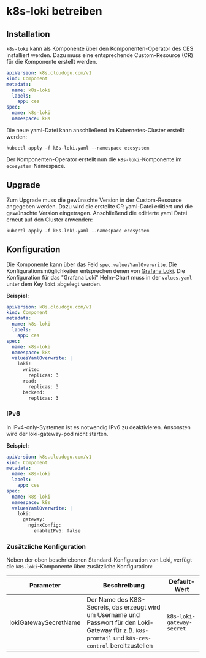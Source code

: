 # k8s-loki betreiben

## Installation

`k8s-loki` kann als Komponente über den Komponenten-Operator des CES installiert werden.
Dazu muss eine entsprechende Custom-Resource (CR) für die Komponente erstellt werden.

```yaml
apiVersion: k8s.cloudogu.com/v1
kind: Component
metadata:
  name: k8s-loki
  labels:
    app: ces
spec:
  name: k8s-loki
  namespace: k8s
```

Die neue yaml-Datei kann anschließend im Kubernetes-Cluster erstellt werden:

```shell
kubectl apply -f k8s-loki.yaml --namespace ecosystem
```

Der Komponenten-Operator erstellt nun die `k8s-loki`-Komponente im `ecosystem`-Namespace.

## Upgrade

Zum Upgrade muss die gewünschte Version in der Custom-Resource angegeben werden.
Dazu wird die erstellte CR yaml-Datei editiert und die gewünschte Version eingetragen.
Anschließend die editierte yaml Datei erneut auf den Cluster anwenden:

```shell
kubectl apply -f k8s-loki.yaml --namespace ecosystem
```

## Konfiguration

Die Komponente kann über das Feld `spec.valuesYamlOverwrite`. Die Konfigurationsmöglichkeiten entsprechen denen von
[Grafana Loki](https://grafana.com/docs/loki/latest/setup/install/helm/reference/).
Die Konfiguration für das "Grafana Loki" Helm-Chart muss in der `values.yaml` unter dem Key `loki` abgelegt werden.

**Beispiel:**
```yaml
apiVersion: k8s.cloudogu.com/v1
kind: Component
metadata:
  name: k8s-loki
  labels:
    app: ces
spec:
  name: k8s-loki
  namespace: k8s
  valuesYamlOverwrite: |
    loki:
      write:
        replicas: 3
      read:
        replicas: 3
      backend:
        replicas: 3
```

### IPv6

In IPv4-only-Systemen ist es notwendig IPv6 zu deaktivieren. Ansonsten wird der loki-gateway-pod nicht starten.

**Beispiel:**
```yaml
apiVersion: k8s.cloudogu.com/v1
kind: Component
metadata:
  name: k8s-loki
  labels:
    app: ces
spec:
  name: k8s-loki
  namespace: k8s
  valuesYamlOverwrite: |
    loki:
      gateway:
        nginxConfig:
          enableIPv6: false
```

### Zusätzliche Konfiguration

Neben der oben beschriebenen Standard-Konfiguration von Loki, verfügt die `k8s-loki`-Komponente über zusätzliche
Konfiguration:

| Parameter             | Beschreibung                                                                                                                                            | Default-Wert              |
|-----------------------|---------------------------------------------------------------------------------------------------------------------------------------------------------|---------------------------|
| lokiGatewaySecretName | Der Name des K8S-Secrets, das erzeugt wird um Username und Passwort für den Loki-Gateway für  z.B. `k8s-promtail` und `k8s-ces-control` bereitzustellen | `k8s-loki-gateway-secret` |

